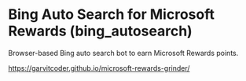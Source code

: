 # Bing Auto Search for Microsoft Rewards (bing_autosearch)

Browser-based Bing auto search bot to earn Microsoft Rewards points.

https://garvitcoder.github.io/microsoft-rewards-grinder/

